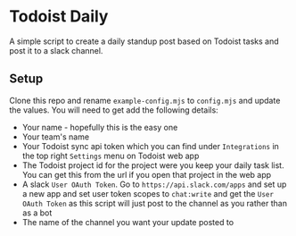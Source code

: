 # Todoist Daily

A simple script to create a daily standup post based on Todoist tasks and post it to a slack channel.

## Setup

Clone this repo and rename `example-config.mjs` to `config.mjs` and update the values. You will need to get add the following details:

- Your name - hopefully this is the easy one
- Your team's name
- Your Todoist sync api token which you can find under `Integrations` in the top right `Settings` menu on Todoist web app
- The Todoist project id for the project were you keep your daily task list. You can get this from the url if you open that project in the web app
- A slack `User OAuth Token`. Go to `https://api.slack.com/apps` and set up a new app and set user token scopes to `chat:write` and get the `User OAuth Token` as this script will just post to the channel as you rather than as a bot
- The name of the channel you want your update posted to
